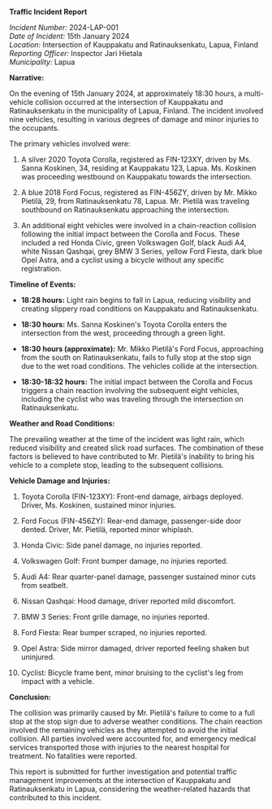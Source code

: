 **Traffic Incident Report**

*Incident Number:* 2024-LAP-001  
*Date of Incident:* 15th January 2024  
*Location:* Intersection of Kauppakatu and Ratinauksenkatu, Lapua, Finland  
*Reporting Officer:* Inspector Jari Hietala  
*Municipality:* Lapua  

**Narrative:**

On the evening of 15th January 2024, at approximately 18:30 hours, a multi-vehicle collision occurred at the intersection of Kauppakatu and Ratinauksenkatu in the municipality of Lapua, Finland. The incident involved nine vehicles, resulting in various degrees of damage and minor injuries to the occupants.

The primary vehicles involved were:

1. A silver 2020 Toyota Corolla, registered as FIN-123XY, driven by Ms. Sanna Koskinen, 34, residing at Kauppakatu 123, Lapua. Ms. Koskinen was proceeding westbound on Kauppakatu towards the intersection.

2. A blue 2018 Ford Focus, registered as FIN-456ZY, driven by Mr. Mikko Pietilä, 29, from Ratinauksenkatu 78, Lapua. Mr. Pietilä was traveling southbound on Ratinauksenkatu approaching the intersection.

3. An additional eight vehicles were involved in a chain-reaction collision following the initial impact between the Corolla and Focus. These included a red Honda Civic, green Volkswagen Golf, black Audi A4, white Nissan Qashqai, grey BMW 3 Series, yellow Ford Fiesta, dark blue Opel Astra, and a cyclist using a bicycle without any specific registration.

**Timeline of Events:**

- **18:28 hours:** Light rain begins to fall in Lapua, reducing visibility and creating slippery road conditions on Kauppakatu and Ratinauksenkatu.

- **18:30 hours:** Ms. Sanna Koskinen's Toyota Corolla enters the intersection from the west, proceeding through a green light.

- **18:30 hours (approximate):** Mr. Mikko Pietilä's Ford Focus, approaching from the south on Ratinauksenkatu, fails to fully stop at the stop sign due to the wet road conditions. The vehicles collide at the intersection.

- **18:30-18:32 hours:** The initial impact between the Corolla and Focus triggers a chain reaction involving the subsequent eight vehicles, including the cyclist who was traveling through the intersection on Ratinauksenkatu.

**Weather and Road Conditions:**

The prevailing weather at the time of the incident was light rain, which reduced visibility and created slick road surfaces. The combination of these factors is believed to have contributed to Mr. Pietilä's inability to bring his vehicle to a complete stop, leading to the subsequent collisions.

**Vehicle Damage and Injuries:**

1. Toyota Corolla (FIN-123XY): Front-end damage, airbags deployed. Driver, Ms. Koskinen, sustained minor injuries.

2. Ford Focus (FIN-456ZY): Rear-end damage, passenger-side door dented. Driver, Mr. Pietilä, reported minor whiplash.

3. Honda Civic: Side panel damage, no injuries reported.

4. Volkswagen Golf: Front bumper damage, no injuries reported.

5. Audi A4: Rear quarter-panel damage, passenger sustained minor cuts from seatbelt.

6. Nissan Qashqai: Hood damage, driver reported mild discomfort.

7. BMW 3 Series: Front grille damage, no injuries reported.

8. Ford Fiesta: Rear bumper scraped, no injuries reported.

9. Opel Astra: Side mirror damaged, driver reported feeling shaken but uninjured.

10. Cyclist: Bicycle frame bent, minor bruising to the cyclist's leg from impact with a vehicle.

**Conclusion:**

The collision was primarily caused by Mr. Pietilä's failure to come to a full stop at the stop sign due to adverse weather conditions. The chain reaction involved the remaining vehicles as they attempted to avoid the initial collision. All parties involved were accounted for, and emergency medical services transported those with injuries to the nearest hospital for treatment. No fatalities were reported.

This report is submitted for further investigation and potential traffic management improvements at the intersection of Kauppakatu and Ratinauksenkatu in Lapua, considering the weather-related hazards that contributed to this incident.